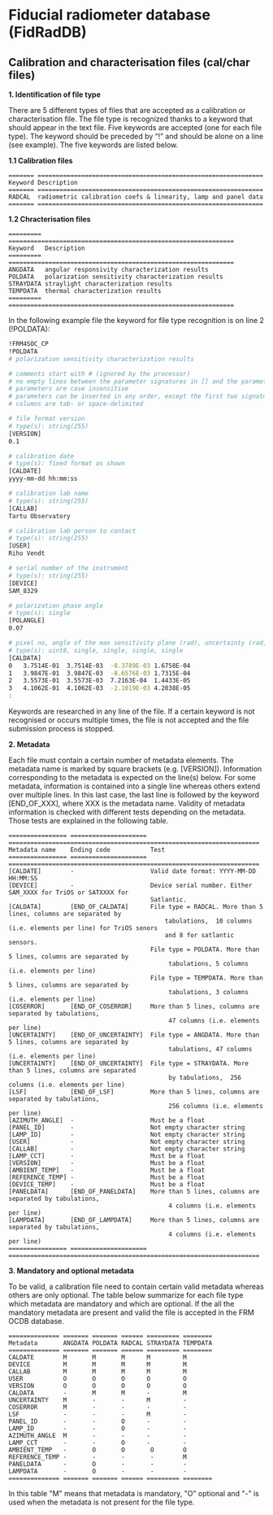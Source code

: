 # Fiducial radiometer database (FidRadDB)

## Calibration and characterisation files (cal/char files)

**1. Identification of file type**

There are 5 different types of files that are accepted as a calibration or characterisation file.
The file type is recognized thanks to a keyword that should appear in the text file.
Five keywords are accepted (one for each file type). The keyword should be preceded
by “!” and should be alone on a line (see example). The five keywords are listed below.

**1.1 Calibration files**

```eval_rst
======= ==============================================================
Keyword Description
======= ==============================================================
RADCAL  radiometric calibration coefs & linearity, lamp and panel data
======= ==============================================================
```

**1.2 Chracterisation files**

```eval_rst
========= ==============================================================
Keyword   Description
========= ==============================================================
ANGDATA   angular responsivity characterization results
POLDATA   polarization sensitivity characterization results
STRAYDATA straylight characterization results
TEMPDATA  thermal characterization results
========= ==============================================================
```

In the following example file the keyword for file type recognition is on line 2 (!POLDATA):

```bash
!FRM4SOC_CP
!POLDATA
# polarization sensitivity characterization results

# comments start with # (ignored by the processor)
# no empty lines between the parameter signatures in [] and the parameter values
# parameters are case insensitive
# parameters can be inserted in any order, except the first two signatures
# columns are tab- or space-delimited

# file format version
# type(s): string(255)
[VERSION]
0.1

# calibration date
# type(s): fixed format as shown
[CALDATE]
yyyy-mm-dd hh:mm:ss

# calibration lab name
# type(s): string(255)
[CALLAB]
Tartu Observatory

# calibration lab person to contact
# type(s): string(255)
[USER]
Riho Vendt

# serial number of the instrument
# type(s): string(255)
[DEVICE]
SAM_8329

# polarization phase angle
# type(s): single
[POLANGLE]
0.07

# pixel no, angle of the max sensitivity plane (rad), uncertainty (rad, k=2), semi-amplitude, uncertainty (k=2)
# type(s): uint8, single, single, single, single
[CALDATA]
0	3.7514E-01	3.7514E-03	-8.3789E-03	1.6758E-04
1	3.9847E-01	3.9847E-03	-8.6576E-03	1.7315E-04
2	3.5573E-01	3.5573E-03	7.2163E-04	1.4433E-05
3	4.1062E-01	4.1062E-03	-2.1019E-03	4.2038E-05
:
```

Keywords are researched in any line of the file. If a certain keyword is not recognised or
occurs multiple times, the file is not accepted and the file submission process is stopped.

**2. Metadata**

Each file must contain a certain number of metadata elements. The metadata name is marked
by square brackets (e.g. [VERSION]). Information corresponding to the metadata is expected
on the line(s) below. For some metadata, information is contained into a single line whereas
others extend over multiple lines. In this last case, the last line is followed by the keyword
[END_OF_XXX], where XXX is the metadata name. Validity of metadata information is checked with
different tests depending on the metadata. Those tests are explained in the following table.

```eval_rst
================ ===================== =====================================================================
Metadata name    Ending code           Test
================ ===================== =====================================================================
[CALDATE]        -                     Valid date format: YYYY-MM-DD HH:MM:SS
[DEVICE]         -                     Device serial number. Either SAM_XXXX for TriOS or SATXXXX for
                                       Satlantic.
[CALDATA]        [END_OF_CALDATA]      File type = RADCAL. More than 5 lines, columns are separated by
                                           tabulations,  10 columns (i.e. elements per line) for TriOS senors
                                           and 8 for satlantic sensors.
                                       File type = POLDATA. More than 5 lines, columns are separated by
                                            tabulations, 5 columns (i.e. elements per line)
                                       File type = TEMPDATA. More than 5 lines, columns are separated by
                                            tabulations, 3 columns (i.e. elements per line)
[COSERROR]       [END_OF_COSERROR]     More than 5 lines, columns are separated by tabulations,
                                            47 columns (i.e. elements per line)
[UNCERTAINTY]    [END_OF_UNCERTAINTY]  File type = ANGDATA. More than 5 lines, columns are separated by
                                            tabulations, 47 columns (i.e. elements per line)
[UNCERTAINTY]    [END_OF_UNCERTAINTY]  File type = STRAYDATA. More than 5 lines, columns are separated
                                            by tabulations,  256 columns (i.e. elements per line) 
[LSF]            [END_OF_LSF]          More than 5 lines, columns are separated by tabulations,
                                            256 columns (i.e. elements per line)
[AZIMUTH_ANGLE]  -                     Must be a float 
[PANEL_ID]       -                     Not empty character string
[LAMP_ID]        -                     Not empty character string
[USER]           -                     Not empty character string
[CALLAB]         -                     Not empty character string
[LAMP_CCT]       -                     Must be a float
[VERSION]        -                     Must be a float
[AMBIENT_TEMP]   -                     Must be a float
[REFERENCE_TEMP] -                     Must be a float
[DEVICE_TEMP]    -                     Must be a float
[PANELDATA]      [END_OF_PANELDATA]    More than 5 lines, columns are separated by tabulations,
                                            4 columns (i.e. elements per line) 
[LAMPDATA]       [END_OF_LAMPDATA]     More than 5 lines, columns are separated by tabulations,
                                            4 columns (i.e. elements per line)
================ ===================== =====================================================================
```

**3. Mandatory and optional metadata**

To be valid, a calibration file need to contain certain valid metadata whereas others are only optional. The table below summarize for each file type which metadata are mandatory and which are optional. If the all the mandatory metadata are present and valid the file is accepted in the FRM OCDB database.

```eval_rst
============== ======= ======= ====== ========= ========
Metadata       ANGDATA POLDATA RADCAL STRAYDATA TEMPDATA
============== ======= ======= ====== ========= ========
CALDATE        M       M       M      M         M
DEVICE         M       M       M      M         M
CALLAB         M       M       M      M         M
USER           O       O       O      O         O
VERSION        O       O       O      O         O
CALDATA        -       M       M      -         M
UNCERTAINTY    M       -       -      M         - 
COSERROR       M       -       -      -         -
LSF            -       -       -      M         -
PANEL_ID       -       -       O      -         -
LAMP_ID        -       -       O      -         -
AZIMUTH_ANGLE  M       -       -      -         - 
LAMP_CCT       -       -       O      -         -
AMBIENT_TEMP   -       O       O       O        O
REFERENCE_TEMP -       -       -       -        M
PANELDATA      -       O       -       -        -
LAMPDATA       -       O       -       -        -
============== ======= ======= ====== ========= ========
```

In this table "M" means that metadata is mandatory, "O" optional and "-" is used when the metadata is
not present for the file type.
